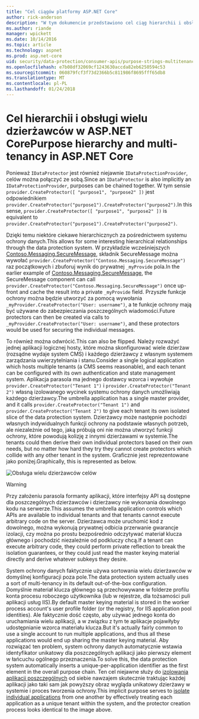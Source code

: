 ```yaml
---
title: "Cel ciągów platformy ASP.NET Core"
author: rick-anderson
description: "W tym dokumencie przedstawiono cel ciąg hierarchii i obsługi wielu dzierżawców w powiązaniu z interfejsami API ochrony danych platformy ASP.NET Core."
ms.author: riande
manager: wpickett
ms.date: 10/14/2016
ms.topic: article
ms.technology: aspnet
ms.prod: asp.net-core
uid: security/data-protection/consumer-apis/purpose-strings-multitenancy
ms.openlocfilehash: e7b08df32069cf1243630accda82eb6250594c53
ms.sourcegitcommit: 060879fcf3f73d2366b5c811986f8695fff65db8
ms.translationtype: MT
ms.contentlocale: pl-PL
ms.lasthandoff: 01/24/2018
---
```

# <a name="purpose-hierarchy-and-multi-tenancy-in-aspnet-core"></a><span data-ttu-id="10a7f-103">Cel hierarchii i obsługi wielu dzierżawców w ASP.NET Core</span><span class="sxs-lookup"><span data-stu-id="10a7f-103">Purpose hierarchy and multi-tenancy in ASP.NET Core</span></span>

<span data-ttu-id="10a7f-104">Ponieważ `IDataProtector` jest również niejawnie `IDataProtectionProvider`, celów można połączyć ze sobą.</span><span class="sxs-lookup"><span data-stu-id="10a7f-104">Since an `IDataProtector` is also implicitly an `IDataProtectionProvider`, purposes can be chained together.</span></span> <span data-ttu-id="10a7f-105">W tym sensie `provider.CreateProtector([ "purpose1", "purpose2" ])` jest odpowiednikiem `provider.CreateProtector("purpose1").CreateProtector("purpose2")`.</span><span class="sxs-lookup"><span data-stu-id="10a7f-105">In this sense, `provider.CreateProtector([ "purpose1", "purpose2" ])` is equivalent to `provider.CreateProtector("purpose1").CreateProtector("purpose2")`.</span></span>

<span data-ttu-id="10a7f-106">Dzięki temu niektóre ciekawe hierarchicznych za pośrednictwem systemu ochrony danych.</span><span class="sxs-lookup"><span data-stu-id="10a7f-106">This allows for some interesting hierarchical relationships through the data protection system.</span></span> <span data-ttu-id="10a7f-107">W przykładzie wcześniejszych [Contoso.Messaging.SecureMessage](purpose-strings.md#data-protection-contoso-purpose), składnik SecureMessage można wywołać `provider.CreateProtector("Contoso.Messaging.SecureMessage")` raz początkowych i zbuforuj wynik do prywatnej `_myProvide` pola.</span><span class="sxs-lookup"><span data-stu-id="10a7f-107">In the earlier example of [Contoso.Messaging.SecureMessage](purpose-strings.md#data-protection-contoso-purpose), the SecureMessage component can call `provider.CreateProtector("Contoso.Messaging.SecureMessage")` once up-front and cache the result into a private `_myProvide` field.</span></span> <span data-ttu-id="10a7f-108">Przyszłe funkcje ochrony można będzie utworzyć za pomocą wywołania `_myProvider.CreateProtector("User: username")`, a te funkcje ochrony mają być używane do zabezpieczania poszczególnych wiadomości.</span><span class="sxs-lookup"><span data-stu-id="10a7f-108">Future protectors can then be created via calls to `_myProvider.CreateProtector("User: username")`, and these protectors would be used for securing the individual messages.</span></span>

<span data-ttu-id="10a7f-109">To również można odwrócić.</span><span class="sxs-lookup"><span data-stu-id="10a7f-109">This can also be flipped.</span></span> <span data-ttu-id="10a7f-110">Należy rozważyć jednej aplikacji logicznej hosty, które można skonfigurować wiele dzierżaw (rozsądne wydaje system CMS) i każdego dzierżawcy z własnym systemem zarządzania uwierzytelniania i stanu.</span><span class="sxs-lookup"><span data-stu-id="10a7f-110">Consider a single logical application which hosts multiple tenants (a CMS seems reasonable), and each tenant can be configured with its own authentication and state management system.</span></span> <span data-ttu-id="10a7f-111">Aplikacja parasola ma jednego dostawcy wzorca i wywołuje `provider.CreateProtector("Tenant 1")` i `provider.CreateProtector("Tenant 2")` własną izolowanego wycinek systemu ochrony danych umożliwiają każdego dzierżawcy.</span><span class="sxs-lookup"><span data-stu-id="10a7f-111">The umbrella application has a single master provider, and it calls `provider.CreateProtector("Tenant 1")` and `provider.CreateProtector("Tenant 2")` to give each tenant its own isolated slice of the data protection system.</span></span> <span data-ttu-id="10a7f-112">Dzierżawcy może następnie pochodzi własnych indywidualnych funkcji ochrony na podstawie własnych potrzeb, ale niezależnie od tego, jaką próbują oni nie można utworzyć funkcji ochrony, które powodują kolizję z innymi dzierżawami w systemie.</span><span class="sxs-lookup"><span data-stu-id="10a7f-112">The tenants could then derive their own individual protectors based on their own needs, but no matter how hard they try they cannot create protectors which collide with any other tenant in the system.</span></span> <span data-ttu-id="10a7f-113">Graficznie jest reprezentowane jako poniżej.</span><span class="sxs-lookup"><span data-stu-id="10a7f-113">Graphically, this is represented as below.</span></span>

![Obsługa wielu dzierżawców celów](purpose-strings-multitenancy/_static/purposes-multi-tenancy.png)

>[!WARNING]
> <span data-ttu-id="10a7f-115">Przy założeniu parasola formanty aplikacji, które interfejsy API są dostępne dla poszczególnych dzierżawców i dzierżawcy nie wykonania dowolnego kodu na serwerze.</span><span class="sxs-lookup"><span data-stu-id="10a7f-115">This assumes the umbrella application controls which APIs are available to individual tenants and that tenants cannot execute arbitrary code on the server.</span></span> <span data-ttu-id="10a7f-116">Dzierżawca może uruchomić kod z dowolnego, można wykonują prywatnej odbicia przerwanie gwarancje izolacji, czy można po prostu bezpośrednio odczytywać materiał klucza głównego i pochodzić niezależnie od podkluczy chcą.</span><span class="sxs-lookup"><span data-stu-id="10a7f-116">If a tenant can execute arbitrary code, they could perform private reflection to break the isolation guarantees, or they could just read the master keying material directly and derive whatever subkeys they desire.</span></span>

<span data-ttu-id="10a7f-117">System ochrony danych faktycznie używa sortowania wielu dzierżawców w domyślnej konfiguracji poza pole.</span><span class="sxs-lookup"><span data-stu-id="10a7f-117">The data protection system actually uses a sort of multi-tenancy in its default out-of-the-box configuration.</span></span> <span data-ttu-id="10a7f-118">Domyślnie materiał klucza głównego są przechowywane w folderze profilu konta procesu roboczego użytkownika (lub w rejestrze, dla tożsamości puli aplikacji usług IIS).</span><span class="sxs-lookup"><span data-stu-id="10a7f-118">By default master keying material is stored in the worker process account's user profile folder (or the registry, for IIS application pool identities).</span></span> <span data-ttu-id="10a7f-119">Ale faktycznie dość często, aby używać jednego konta do uruchamiania wielu aplikacji, a w związku z tym te aplikacje pojawiłyby udostępnianie wzorca materiału klucza.</span><span class="sxs-lookup"><span data-stu-id="10a7f-119">But it's actually fairly common to use a single account to run multiple applications, and thus all these applications would end up sharing the master keying material.</span></span> <span data-ttu-id="10a7f-120">Aby rozwiązać ten problem, system ochrony danych automatycznie wstawia identyfikator unikatowy dla poszczególnych aplikacji jako pierwszy element w łańcuchu ogólnego przeznaczenia.</span><span class="sxs-lookup"><span data-stu-id="10a7f-120">To solve this, the data protection system automatically inserts a unique-per-application identifier as the first element in the overall purpose chain.</span></span> <span data-ttu-id="10a7f-121">Ten cel niejawne służy do [izolowania aplikacji poszczególnych](xref:security/data-protection/configuration/overview#per-application-isolation) od siebie nawzajem skutecznie traktując każdej aplikacji jako taki sam jak powyższy obraz wygląda unikatowy dzierżawy w systemie i proces tworzenia ochrony.</span><span class="sxs-lookup"><span data-stu-id="10a7f-121">This implicit purpose serves to [isolate individual applications](xref:security/data-protection/configuration/overview#per-application-isolation) from one another by effectively treating each application as a unique tenant within the system, and the protector creation process looks identical to the image above.</span></span>
